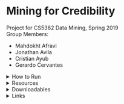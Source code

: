 # Mining for Credibility
Project for CS5362 Data Mining, Spring 2019<br/>
Group Members:
* Mahdokht Afravi
* Jonathan Avila
* Cristian Ayub
* Gerardo Cervantes

<details>
    <summary>How to Run</summary>
<p>This section describes how to run each script in the python environment equipped with the 'Prerequisites' stated below.</p>

<br/>
<h4>datafilter.py</h4>
Reads `news_cleaned_2018_02_13.csv` and writes rows matching article types supplied with `-article_types`. For a complete list of article types (tags), see <a href="https://github.com/several27/FakeNewsCorpus#formatting">this page</a>.
    <p>For example, to write 'fake' articles and 'reliable' articles into `fake.csv` and `reliable.csv` respectively, </p>
    <q>data_filter.py -article_types fake reliable</q><br/>

<br/>
<h4>data_preprocessing.py</h4>
Creates a sparse matrix of documents and word frequency. Default vocabulary size is 40,000.
    <q>data_preprocessing.py -filename="fake.csv" -article_limit=1000 -vocabulary_size=20000</q><br/>

<br/>
<h4>dbscan.py</h4>
Runs DBSCAN and calculates outliers' distances to nearest cluster as measure of cluster fit. Reports on clusters made and noise articles. The file names are hardcoded to a specific directory (D:\dm_dataset\) where all files must be located in order to run this script.

<br/>
<h4>kmeans_algorithm.py</h4>
Runs k-means and reports random articles for manual analysis of clusters. The file names are hardcoded to a specific directory (D:\dm_dataset\) where all files must be located in order to run this script. k is also hardcoded.

<br/>
<h4>linear_regression.py</h4>
Runs linear regression and reports whether an article is fake or reliable. The file names are hardcoded to a specific directory (D:\dm_dataset\) where all files must be located in order to run this script.

<br/>
<h4>naive_bayes.py</h4>
Runs naive bayes. This script is a draft that is incomplete for this project.
<br/>
<h4>Prerequisites</h4>
    <p><q>scipy</q> installed</p>
    <p><q>nltk</q> installed</p>
    <p><q>nltk.download('stopwords')</q></p>
    <p><q>nltk.download('punkt')</q></p>
</details>

<details>
    <summary>Resources</summary>
    <p>Fake News Corpus is available <a href="https://github.com/several27/FakeNewsCorpus">on GitHub</a>.</p>
</details>

<details>
    <summary>Downloadables</summary>
    <p>Visit the <a href="https://github.com/mahdafr/19s_cs5362-dm/releases">Releases page</a> of the project on GitHub to download a ZIP of all source code, report (as a PDF), and presentation slides (as a PDF).</p>
</details>

<details>
    <summary>Links</summary>
    <p><a href="https://github.com/mahdafr/19s_cs5362-dm/">Code</a></p>
    <p><a href="https://github.com/mahdafr/19s_cs5362-dm/blob/master/docs/slides.pdf">Slides</a></p>
    <p><a href="https://github.com/mahdafr/19s_cs5362-dm/blob/master/docs/report.pdf">Report</a></p>
</details>
